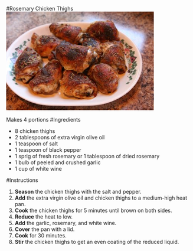 #Rosemary Chicken Thighs
![](rosemary-chicken-thighs.jpg)

Makes 4 portions
#Ingredients
* 8 chicken thighs
* 2 tablespoons of extra virgin olive oil
* 1 teaspoon of salt
* 1 teaspoon of black pepper
* 1 sprig of fresh rosemary or 1 tablespoon of dried rosemary
* 1 bulb of peeled and crushed garlic
* 1 cup of white wine

#Instructions
1. **Season** the chicken thighs with the salt and pepper.
2. **Add** the extra virgin olive oil and chicken thighs to a medium-high heat pan.
3. **Cook** the chicken thighs for 5 minutes until brown on both sides.
4. **Reduce** the heat to low.
5. **Add** the garlic, rosemary, and white wine.
6. **Cover** the pan with a lid.
7. **Cook** for 30 minutes.
8. **Stir** the chicken thighs to get an even coating of the reduced liquid.

